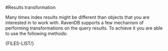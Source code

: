﻿#Results transformation

Many times index results might be different than objects that you are interested in to work with. RavenDB supports a few mechanism of performing transformations on the query results. 
To achieve it you are able to use the following methods:

{FILES-LIST/}